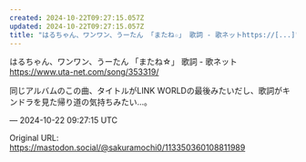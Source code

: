 ```yaml
---
created: 2024-10-22T09:27:15.057Z
updated: 2024-10-22T09:27:15.057Z
title: "はるちゃん、ワンワン、うーたん 「またね☆」 歌詞 - 歌ネットhttps://[...]"
---
```


<p>はるちゃん、ワンワン、うーたん 「またね☆」 歌詞 - 歌ネット<br /><a href="https://www.uta-net.com/song/353319/" target="_blank" rel="nofollow noopener" translate="no"><span class="invisible">https://www.</span><span class="">uta-net.com/song/353319/</span><span class="invisible"></span></a></p><p>同じアルバムのこの曲、タイトルがLINK WORLDの最後みたいだし、歌詞がキンドラを見た帰り道の気持ちみたい…。</p>

&mdash; 2024-10-22 09:27:15 UTC

Original URL: https://mastodon.social/@sakuramochi0/113350360108811989
